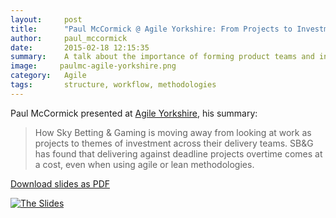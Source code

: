 ```yaml
---
layout:     post
title:      "Paul McCormick @ Agile Yorkshire: From Projects to Investment Themes"
author:     paul_mccormick
date:       2015-02-18 12:15:35
summary:    A talk about the importance of forming product teams and investment themes rather than trying to execute projects.
image:     paulmc-agile-yorkshire.png
category:   Agile
tags:       structure, workflow, methodologies
---
```


Paul McCormick presented at [Agile Yorkshire](http://www.agileyorkshire.org/), his summary:

> How Sky Betting & Gaming is moving away from looking at work as projects to themes of investment across their delivery teams. SB&G has found that delivering against deadline projects overtime comes at a cost, even when using agile or lean methodologies.

[Download slides as PDF](/pdf/agile-yorkshire-projects-to-investment-themes.pdf)

[![The Slides](/images/paulmc-agile-yorkshire.png)](/pdf/agile-yorkshire-projects-to-investment-themes.pdf)
